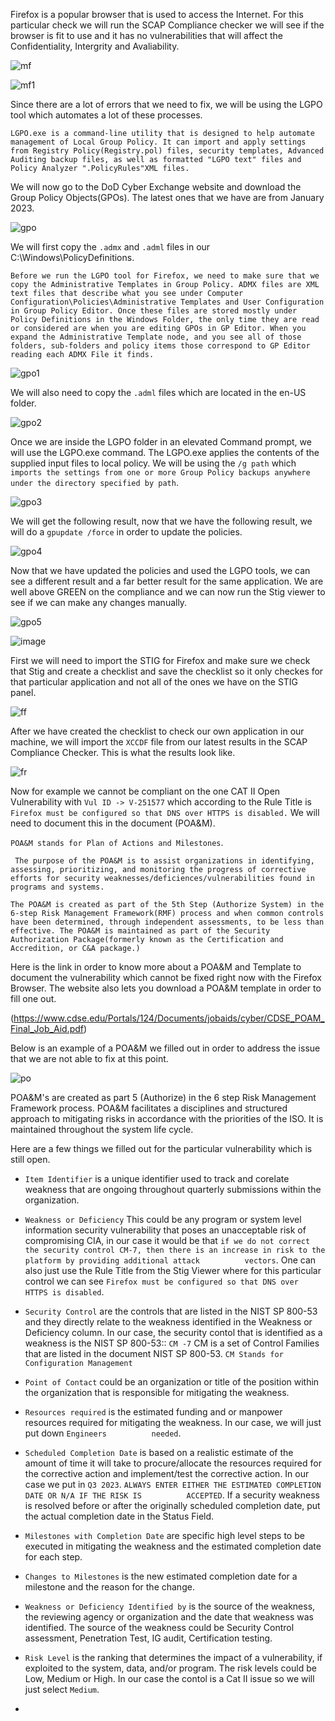 Firefox is a popular browser that is used to access the Internet. For this particular check we will run the SCAP Compliance checker we will see if the browser is fit to use and it has no vulnerabilities that will affect the Confidentiality, Intergrity and Avaliability. 

![mf](https://user-images.githubusercontent.com/93686063/231775409-6d301a21-bb8a-4656-85b9-45a9aa36abf4.JPG)

![mf1](https://user-images.githubusercontent.com/93686063/231777289-a8e259e5-679b-4500-a886-54301ffa992a.JPG)

Since there are a lot of errors that we need to fix, we will be using the LGPO tool which automates a lot of these processes. 

`LGPO.exe is a command-line utility that is designed to help automate management of Local Group Policy. It can import and apply settings from Registry Policy(Registry.pol) files, security templates, Advanced Auditing backup files, as well as formatted "LGPO text" files and Policy Analyzer ".PolicyRules"XML files.` 

We will now go to the DoD Cyber Exchange website and download the Group Policy Objects(GPOs). The latest ones that we have are from January 2023.

![gpo](https://user-images.githubusercontent.com/93686063/231779553-acd4abf7-01a6-4d56-bd73-c3d2efab4e01.JPG)

We will first copy the `.admx` and `.adml` files in our C:\Windows\PolicyDefinitions. 

`Before we run the LGPO tool for Firefox, we need to make sure that we copy the Administrative Templates in Group Policy. ADMX files are XML text files that describe what you see under Computer Configuration\Policies\Administrative Templates and User Configuration in Group Policy Editor. Once these files are stored mostly under Policy Definitions in the Windows Folder, the only time they are read or considered are when you are editing GPOs in GP Editor. When you expand the Administrative Template node, and you see all of those folders, sub-folders and policy items those correspond to GP Editor reading each ADMX File it finds.` 


![gpo1](https://user-images.githubusercontent.com/93686063/231783250-9ca72f45-d19b-4ad7-b2e3-8837f5ff01c2.JPG)

We will also need to copy the `.adml` files which are located in the en-US folder. 


![gpo2](https://user-images.githubusercontent.com/93686063/231783707-fc45fdea-e613-4a5e-97f3-1a0a98c841a3.JPG)


Once we are inside the LGPO folder in an elevated Command prompt, we will use the LGPO.exe command. The LGPO.exe applies the contents of the supplied input files to local policy. We will be using the `/g path` which `imports the settings from one or more Group Policy backups anywhere under the directory specified by path`. 

![gpo3](https://user-images.githubusercontent.com/93686063/231785524-faaca7c0-f844-4c13-ab45-76c01a3005ad.JPG)

We will get the following result, now that we have the following result, we will do a `gpupdate /force` in order to update the policies. 

![gpo4](https://user-images.githubusercontent.com/93686063/231786713-ea3f8a42-5294-4db1-a3ab-274d0f1784fd.JPG)

Now that we have updated the policies and used the LGPO tools, we can see a different result and a far better result for the same application. We are well above GREEN on the compliance and we can now run the Stig viewer to see if we can make any changes manually. 

![gpo5](https://user-images.githubusercontent.com/93686063/231787214-fdedb6f6-79ee-4434-ab71-b0bc825baa74.JPG)

![image](https://user-images.githubusercontent.com/93686063/231787484-0aaca316-4d0e-4d64-ad15-ef5a8e523dfe.png)

First we will need to import the STIG for Firefox and make sure we check that Stig and create a checklist and save the checklist so it only checkes for that particular application and not all of the ones we have on the STIG panel. 

![ff](https://user-images.githubusercontent.com/93686063/231816765-a6a94578-8c17-4ded-a157-a8dd31e8dbda.JPG)

After we have created the checklist to check our own application in our machine, we will import the `XCCDF` file from our latest results in the SCAP Compliance Checker. This is what the results look like. 

![fr](https://user-images.githubusercontent.com/93686063/231817551-b524e9d9-acab-49d6-8ff7-e03874fa1838.JPG)


Now for example we cannot be compliant on the one CAT II Open Vulnerability with `Vul ID -> V-251577` which according to the Rule Title is `Firefox must be configured so that DNS over HTTPS is disabled.` We will need to document this in the document (POA&M). 

`POA&M stands for Plan of Actions and Milestones`. 

` The purpose of the POA&M is to assist organizations in identifying, assessing, prioritizing, and monitoring the progress of corrective efforts for security weaknesses/deficiences/vulnerabilities found in programs and systems.` 

`The POA&M is created as part of the 5th Step (Authorize System) in the 6-step Risk Management Framework(RMF) process and when common controls have been determined, through independent assessments, to be less than effective. The POA&M is maintained as part of the Security Authorization Package(formerly known as the Certification and Accredition, or C&A package.)` 

Here is the link in order to know more about a POA&M and Template to document the vulnerability which cannot be fixed right now with the Firefox Browser. The website also lets you download a POA&M template in order to fill one out. 

(https://www.cdse.edu/Portals/124/Documents/jobaids/cyber/CDSE_POAM_Final_Job_Aid.pdf)


Below is an example of a POA&M we filled out in order to address the issue that we are not able to fix at this point. 

![po](https://user-images.githubusercontent.com/93686063/232060988-3636804e-06b1-4b4f-a0d9-55f8336131bb.JPG)

POA&M's are created as part 5 (Authorize) in the 6 step Risk Management Framework process. POA&M facilitates a disciplines and structured approach to mitigating risks in accordance with the priorities of the ISO. It is maintained throughout the system life cycle. 

Here are a few things we filled out for the particular vulnerability which is still open. 

  - `Item Identifier` is a unique identifier used to track and corelate weakness that are ongoing throughout quarterly submissions within the organization. 
  
  - `Weakness or Deficiency` This could be any program or system level information security vulnerability that poses an unacceptable risk of compromising CIA, in        our case it would be that `if we do not correct the security control CM-7, then there is an increase in risk to the platform by providing additional attack          vectors`. One can also just use the Rule Title from the Stig Viewer where for this particular control we can see `Firefox must be configured so that DNS over        HTTPS is disabled`.  
  
  - `Security Control` are the controls that are listed in the NIST SP 800-53 and they directly relate to the weakness identified in the Weakness or Deficiency          column. In our case, the security contol that is identified as a weakness is the NIST SP 800-53:: `CM -7` CM is a set of Control Families that are listed in          the document NIST SP 800-53. `CM Stands for Configuration Management` 
  
  - `Point of Contact` could be an organization or title of the position within the organization that is responsible for mitigating the weakness. 
  
  - `Resources required` is the estimated funding and or manpower resources required for mitigating the weakness. In our case, we will just put down `Engineers          needed`. 
  
  - `Scheduled Completion Date` is based on a realistic estimate of the amount of time it will take to procure/allocate the resources required for the corrective        action and implement/test the corrective action. In our case we put in `Q3 2023`. `ALWAYS ENTER EITHER THE ESTIMATED COMPLETION DATE OR N/A IF THE RISK IS          ACCEPTED`. If a security weakness is resolved before or after the originally scheduled completion date, put the actual completion date in the Status Field. 
  
  - `Milestones with Completion Date` are specific high level steps to be executed in mitigating the weakness and the estimated completion date for each step. 
  
  - `Changes to Milestones` is the new estimated completion date for a milestone and the reason for the change. 
  
  - `Weakness or Deficiency Identified by` is the source of the weakness, the reviewing agency or organization and the date that weakness was identified. The source      of the weakness could be Security Control assessment, Penetration Test, IG audit, Certification testing. 
  
  - `Risk Level` is the ranking that determines the impact of a vulnerability, if exploited to the system, data, and/or program. The risk levels could be Low,            Medium or High. In our case the contol is a Cat II issue so we will just select `Medium`. 
  - 
